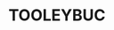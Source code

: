 ---
lastmod: '2025-04-06T06:05:20+00:00'
latitude: -34.965178
layout: suburb
longitude: 143.375822
postcode: '2736'
state: NSW
title: TOOLEYBUC
url: /nsw/tooleybuc/
---